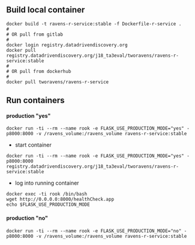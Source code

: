 
## Build local container

```
docker build -t ravens-r-service:stable -f Dockerfile-r-service .
#
# OR pull from gitlab
#
docker login registry.datadrivendiscovery.org
docker pull registry.datadrivendiscovery.org/j18_ta3eval/tworavens/ravens-r-service:stable
#
# OR pull from dockerhub
#
docker pull tworavens/ravens-r-service
```

## Run containers

#### production "yes"

```
docker run -ti --rm --name rook -e FLASK_USE_PRODUCTION_MODE="yes" -p8000:8000 -v /ravens_volume:/ravens_volume ravens-r-service:stable
```

- start container

```
docker run -ti --rm --name rook -e FLASK_USE_PRODUCTION_MODE="yes" -p8000:8000 registry.datadrivendiscovery.org/j18_ta3eval/tworavens/ravens-r-service:stable
```

- log into running container

```
docker exec -ti rook /bin/bash
wget http://0.0.0.0:8000/healthCheck.app
echo $FLASK_USE_PRODUCTION_MODE
```


#### production "no"

```
docker run -ti --rm --name rook -e FLASK_USE_PRODUCTION_MODE="no" -p8000:8000 -v /ravens_volume:/ravens_volume ravens-r-service:stable
```
